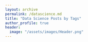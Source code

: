 ```yaml
---
layout: archive
permalink: /datascience.md
title: "Data Science Posts by Tags"
author_profile: true
header:
  image: "/assets/images/Header.png"
---
```

